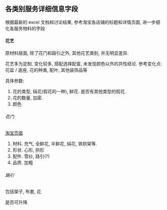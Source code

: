 ## 各类别服务详细信息字段

根据最新的 excel 文档和讨论结果, 参考淘宝各店铺的标题和详情页面, 进一步细化各服务物料的字段

#### 花艺

原材料层面, 除了花门和路引之外, 其他花艺类别, 并无明显差异.

花艺多为定制, 变化较多, 搭配选择配富, 未发现颜色以外的共性结论.
参考变化点:
花盆 / 底座, 花的种类, 配叶, 其他装饰品等


具体参数:

1. 花的类型, 绢花(假花的一种), 鲜花. 是否有其他类型的假花.
2. 花的数量, 加密.
3. 颜色

###### 花门

[淘宝页面](http://s.taobao.com/search?q=%E5%A9%9A%E5%BA%86+%E8%8A%B1%E9%97%A8&js=1&stats_click=search_radio_all%3A1&initiative_id=staobaoz_20150511&ie=utf8)

1. 材料. 充气, 全鲜花, 半鲜花, 绢花, 铁拱架等.
2. 形状. 心形, 拱形
3. 配件. 雪纱, 路引(?)
4. 品质. 加粗

###### 路引

包括架子, 布套, 花

是否可升降
